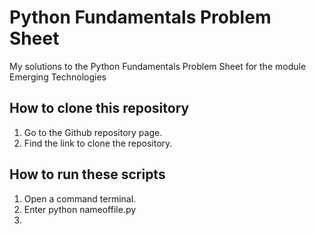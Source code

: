 # Python Fundamentals Problem Sheet
My solutions to the Python Fundamentals Problem Sheet for the module Emerging Technologies

## How to clone this repository
1. Go to the Github repository page.
2. Find the link to clone the repository.

## How to run these scripts
1. Open a command terminal.
2. Enter python nameoffile.py
3. 